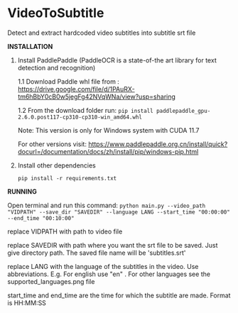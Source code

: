 # VideoToSubtitle
Detect and extract hardcoded video subtitles into subtitle srt file

**INSTALLATION**

1. Install PaddlePaddle (PaddleOCR is a state-of-the art library for text detection and recognition) 

    1.1 Download Paddle whl file from : https://drive.google.com/file/d/1PAuRX-tm6hBbY0cB0w5jegFg42NVqWNa/view?usp=sharing

    1.2 From the download folder run: `pip install paddlepaddle_gpu-2.6.0.post117-cp310-cp310-win_amd64.whl`

    Note: This version is only for Windows system with CUDA 11.7

    For other versions visit: https://www.paddlepaddle.org.cn/install/quick?docurl=/documentation/docs/zh/install/pip/windows-pip.html


2. Install other dependencies

    `pip install -r requirements.txt`


**RUNNING**

Open terminal and run this command: 
`python main.py --video_path "VIDPATH" --save_dir "SAVEDIR" --language LANG --start_time "00:00:00" --end_time "00:10:00"`


replace VIDPATH with path to video file

replace SAVEDIR with path where you want the srt file to be saved. Just give directory path. The saved file name will be  'subtitles.srt'

replace LANG with the language of the subtitles in the video. Use abbreviations. E.g. For english use "en" .  For other languages see the supported_languages.png file

start_time and end_time are the time for which the subtitle are made. Format is HH:MM:SS
